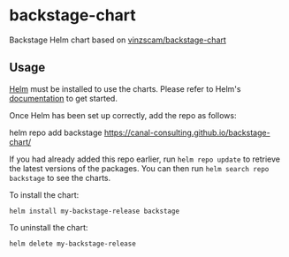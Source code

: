 # backstage-chart

Backstage Helm chart based on [vinzscam/backstage-chart](https://github.com/vinzscam/backstage-chart)


## Usage

[Helm](https://helm.sh) must be installed to use the charts.  Please refer to
Helm's [documentation](https://helm.sh/docs) to get started.

Once Helm has been set up correctly, add the repo as follows:

  helm repo add backstage https://canal-consulting.github.io/backstage-chart/

If you had already added this repo earlier, run `helm repo update` to retrieve
the latest versions of the packages.  You can then run `helm search repo
backstage` to see the charts.

To install the <chart-name> chart:

    helm install my-backstage-release backstage

To uninstall the chart:

    helm delete my-backstage-release